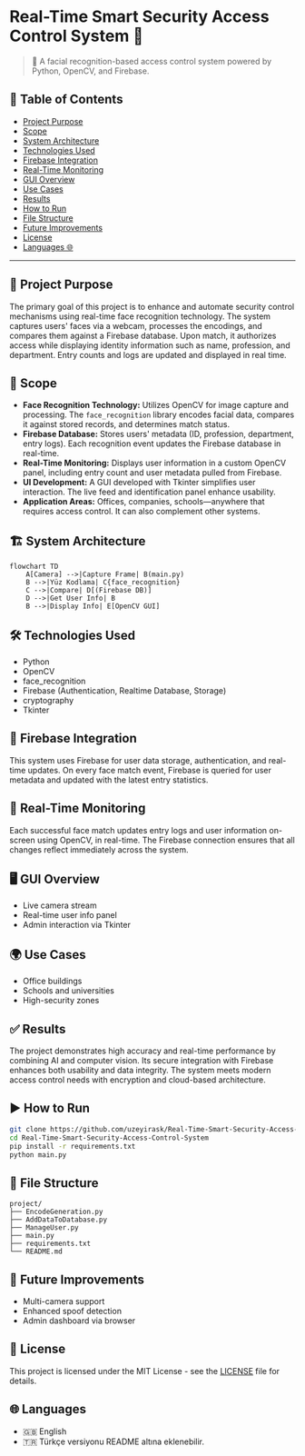 
# Real-Time Smart Security Access Control System 🔐

> 🎯 A facial recognition-based access control system powered by Python, OpenCV, and Firebase.

## 📑 Table of Contents

- [Project Purpose](#project-purpose)
- [Scope](#scope)
- [System Architecture](#system-architecture)
- [Technologies Used](#technologies-used)
- [Firebase Integration](#firebase-integration)
- [Real-Time Monitoring](#real-time-monitoring)
- [GUI Overview](#gui-overview)
- [Use Cases](#use-cases)
- [Results](#results)
- [How to Run](#how-to-run)
- [File Structure](#file-structure)
- [Future Improvements](#future-improvements)
- [License](#license)
- [Languages 🌐](#languages-)

---

## 🧠 Project Purpose

The primary goal of this project is to enhance and automate security control mechanisms using real-time face recognition technology. The system captures users' faces via a webcam, processes the encodings, and compares them against a Firebase database. Upon match, it authorizes access while displaying identity information such as name, profession, and department. Entry counts and logs are updated and displayed in real time.

## 📌 Scope

- **Face Recognition Technology:** Utilizes OpenCV for image capture and processing. The `face_recognition` library encodes facial data, compares it against stored records, and determines match status.
- **Firebase Database:** Stores users' metadata (ID, profession, department, entry logs). Each recognition event updates the Firebase database in real-time.
- **Real-Time Monitoring:** Displays user information in a custom OpenCV panel, including entry count and user metadata pulled from Firebase.
- **UI Development:** A GUI developed with Tkinter simplifies user interaction. The live feed and identification panel enhance usability.
- **Application Areas:** Offices, companies, schools—anywhere that requires access control. It can also complement other systems.

## 🏗️ System Architecture

```mermaid
flowchart TD
    A[Camera] -->|Capture Frame| B(main.py)
    B -->|Yüz Kodlama| C{face_recognition}
    C -->|Compare| D[(Firebase DB)]
    D -->|Get User Info| B
    B -->|Display Info| E[OpenCV GUI]
```

## 🛠️ Technologies Used

- Python
- OpenCV
- face_recognition
- Firebase (Authentication, Realtime Database, Storage)
- cryptography
- Tkinter

## 🔌 Firebase Integration

This system uses Firebase for user data storage, authentication, and real-time updates. On every face match event, Firebase is queried for user metadata and updated with the latest entry statistics.

## 📡 Real-Time Monitoring

Each successful face match updates entry logs and user information on-screen using OpenCV, in real-time. The Firebase connection ensures that all changes reflect immediately across the system.

## 🖥️ GUI Overview

- Live camera stream
- Real-time user info panel
- Admin interaction via Tkinter

## 🌍 Use Cases

- Office buildings
- Schools and universities
- High-security zones

## ✅ Results

The project demonstrates high accuracy and real-time performance by combining AI and computer vision. Its secure integration with Firebase enhances both usability and data integrity. The system meets modern access control needs with encryption and cloud-based architecture.

## ▶️ How to Run

```bash
git clone https://github.com/uzeyirask/Real-Time-Smart-Security-Access-Control-System.git
cd Real-Time-Smart-Security-Access-Control-System
pip install -r requirements.txt
python main.py
```

## 📁 File Structure

```
project/
├── EncodeGeneration.py
├── AddDataToDatabase.py
├── ManageUser.py
├── main.py
├── requirements.txt
└── README.md
```

## 🔮 Future Improvements

- Multi-camera support
- Enhanced spoof detection
- Admin dashboard via browser

## 📜 License

This project is licensed under the MIT License - see the [LICENSE](LICENSE) file for details.

## 🌐 Languages

- 🇬🇧 English
- 🇹🇷 Türkçe versiyonu README altına eklenebilir.
